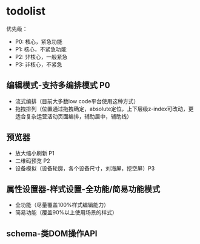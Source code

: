 # todolist

优先级：
* P0: 核心，紧急功能
* P1: 核心，不紧急功能
* P2: 非核心，一般紧急
* P3: 非核心，不紧急


## 编辑模式-支持多编排模式 P0
* 流式编排（目前大多数low code平台使用这种方式）
* 拖拽排列（位置通过拖拽确定，absolute定位，上下层级z-index可改动，更适合复杂运营活动页面编排，辅助居中，辅助线）

## 预览器
* 放大缩小刷新 P1
* 二维码预览 P2
* 设备模拟（设备轮廓，各个设备尺寸，刘海屏，挖空屏）P3

## 属性设置器-样式设置-全功能/简易功能模式
* 全功能（尽量覆盖100%样式编辑能力）
* 简易功能（覆盖90%以上使用场景的样式）

## schema-类DOM操作API


